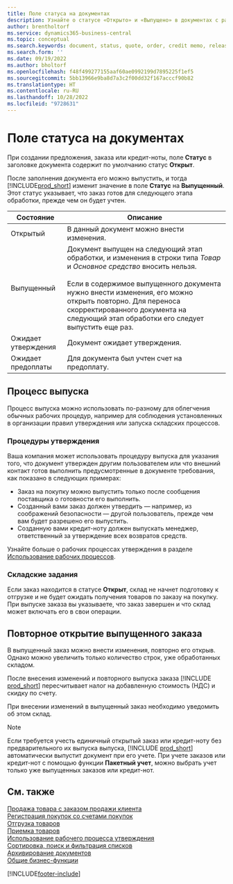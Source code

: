 ```yaml
---
title: Поле статуса на документах
description: Узнайте о статусе «Открыто» и «Выпущено» в документах с расценками, заказами или кредит-нотами.
author: brentholtorf
ms.service: dynamics365-business-central
ms.topic: conceptual
ms.search.keywords: document, status, quote, order, credit memo, released, open, pending approval, pending prepayment,
ms.search.form: ''
ms.date: 09/19/2022
ms.author: bholtorf
ms.openlocfilehash: f48f499277155aaf60ae0992199d7895225f1ef5
ms.sourcegitcommit: 5bb13966e9ba8d7a3c2f00dd32f167acccf90b82
ms.translationtype: HT
ms.contentlocale: ru-RU
ms.lasthandoff: 10/28/2022
ms.locfileid: "9728631"
---
```

# <a name="status-field-on-documents"></a>Поле статуса на документах

При создании предложения, заказа или кредит-ноты, поле **Статус** в заголовке документа содержит по умолчанию статус **Открыт**.

После заполнения документа его можно выпустить, и тогда [!INCLUDE[prod_short](includes/prod_short.md)] изменит значение в поле **Статус** на **Выпущенный**. Этот статус указывает, что заказ готов для следующего этапа обработки, прежде чем он будет учтен.

| Состояние | Описание |
| ------ | ----------- |
| Открытый   | В данный документ можно внести изменения. |
| Выпущенный | Документ выпущен на следующий этап обработки, и изменения в строки типа *Товар* и *Основное средство* вносить нельзя.<br /><br />Если в содержимое выпущенного документа нужно внести изменения, его можно открыть повторно. Для переноса скорректированного документа на следующий этап обработки его следует выпустить еще раз. |
| Ожидает утверждения   | Документ ожидает утверждения. |
| Ожидает предоплаты | Для документа был учтен счет на предоплату. |

## <a name="release-process"></a>Процесс выпуска

Процесс выпуска можно использовать по-разному для облегчения обычных рабочих процедур, например для соблюдения установленных в организации правил утверждения или запуска складских процессов.

### <a name="approval-procedures"></a>Процедуры утверждения

Ваша компания может использовать процедуру выпуска для указания того, что документ утвержден другим пользователем или что внешний контакт готов выполнить предусмотренные в документе требования, как показано в следующих примерах:

* Заказ на покупку можно выпустить только после сообщения поставщика о готовности его выполнить.
* Созданный вами заказ должен утвердить — например, из соображений безопасности — другой пользователь, прежде чем вам будет разрешено его выпустить.
* Созданную вами кредит-ноту должен выпускать менеджер, ответственный за утверждение всех возвратов средств.

Узнайте больше о рабочих процессах утверждения в разделе [Использование рабочих процессов](across-use-workflows.md).

### <a name="warehouse-activities"></a>Складские задания

Если заказ находится в статусе **Открыт**, склад не начнет подготовку к отгрузке и не будет ожидать получения товаров по заказу на покупку. При выпуске заказа вы указываете, что заказ завершен и что склад может включать его в свои операции.

## <a name="reopen-a-released-order"></a>Повторное открытие выпущенного заказа

В выпущенный заказ можно внести изменения, повторно его открыв. Однако можно увеличить только количество строк, уже обработанных складом.

После внесения изменений и повторного выпуска заказа [!INCLUDE [prod_short](includes/prod_short.md)] пересчитывает налог на добавленную стоимость (НДС) и скидку по счету.

При внесении изменений в выпущенный заказ необходимо уведомить об этом склад.

> [!NOTE]
> Если требуется учесть единичный открытый заказ или кредит-ноту без предварительного их выпуска выпуска, [!INCLUDE [prod_short](includes/prod_short.md)] автоматически выпустит документ при его учете. При учете заказов или кредит-нот с помощью функции **Пакетный учет**, можно выбрать учет только уже выпущенных заказов или кредит-нот.

## <a name="see-also"></a>См. также

[Продажа товара с заказом продажи клиента](sales-how-sell-products.md)  
[Регистрация покупок со счетами покупок](purchasing-how-record-purchases.md)  
[Отгрузка товаров](warehouse-how-ship-items.md)  
[Приемка товаров](warehouse-how-receive-items.md)  
[Использование рабочего процесса утверждения](across-how-use-approval-workflows.md)  
[Сортировка, поиск и фильтрация списков](ui-enter-criteria-filters.md)  
[Архивирование документов](across-how-to-archive-documents.md)  
[Общие бизнес-функции](ui-across-business-areas.md)  

[!INCLUDE[footer-include](includes/footer-banner.md)]
